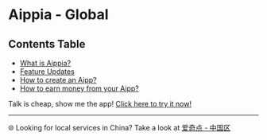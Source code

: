 # Aippia - Global

## Contents Table

- [What is Aippia?](./home.md)
- [Feature Updates](./news.md)
- [How to create an Aipp?](./howto/create-aipp.md)
- [How to earn money from your Aipp?](./howto/earn-money.md)

Talk is cheap, show me the app! [Click here to try it now!](https://u.aippia.com)

---

🌐 Looking for local services in China? Take a look at [爱奇点 - 中国区](https://lib.cn.aippia.com)

